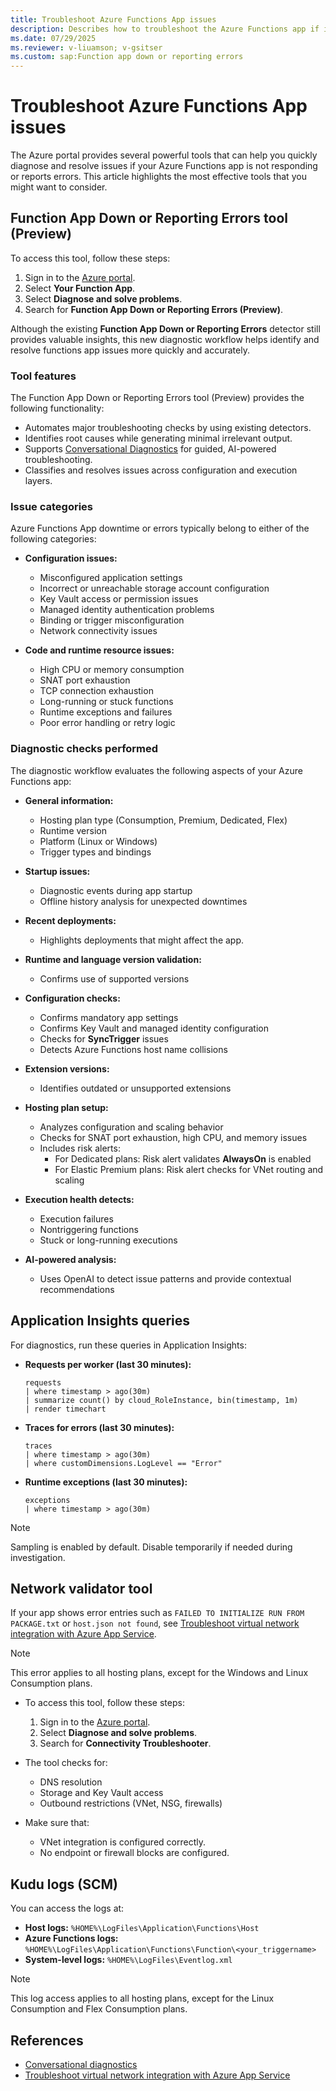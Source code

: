 ```yaml
---
title: Troubleshoot Azure Functions App issues
description: Describes how to troubleshoot the Azure Functions app if it's down or reporting errors.
ms.date: 07/29/2025
ms.reviewer: v-liuamson; v-gsitser
ms.custom: sap:Function app down or reporting errors
---
```


# Troubleshoot Azure Functions App issues

The Azure portal provides several powerful tools that can help you quickly diagnose and resolve issues if your Azure Functions app is not responding or reports errors. This article highlights the most effective tools that you might want to consider.

## Function App Down or Reporting Errors tool (Preview)

To access this tool, follow these steps:

1. Sign in to the [Azure portal](https://portal.azure.com).
1. Select **Your Function App**.
1. Select **Diagnose and solve problems**.
1. Search for **Function App Down or Reporting Errors (Preview)**.

Although the existing **Function App Down or Reporting Errors** detector still provides valuable insights, this new diagnostic workflow helps identify and resolve functions app issues more quickly and accurately.

### Tool features

The Function App Down or Reporting Errors tool (Preview) provides the following functionality:

- Automates major troubleshooting checks by using existing detectors.
- Identifies root causes while generating minimal irrelevant output.
- Supports [Conversational Diagnostics](https://techcommunity.microsoft.com/blog/appsonazureblog/the-power-of-conversational-diagnostics-public-preview-and-diagnostic-workflows/4288668) for guided, AI-powered troubleshooting.
- Classifies and resolves issues across configuration and execution layers.

### Issue categories

Azure Functions App downtime or errors typically belong to either of the following categories:

- **Configuration issues:**
    - Misconfigured application settings
    - Incorrect or unreachable storage account configuration
    - Key Vault access or permission issues
    - Managed identity authentication problems
    - Binding or trigger misconfiguration
    - Network connectivity issues

- **Code and runtime resource issues:**
    - High CPU or memory consumption
    - SNAT port exhaustion
    - TCP connection exhaustion
    - Long-running or stuck functions
    - Runtime exceptions and failures
    - Poor error handling or retry logic

### Diagnostic checks performed

The diagnostic workflow evaluates the following aspects of your Azure Functions app:

- **General information:**
    - Hosting plan type (Consumption, Premium, Dedicated, Flex)
    - Runtime version
    - Platform (Linux or Windows)
    - Trigger types and bindings

- **Startup issues:**
    - Diagnostic events during app startup
    - Offline history analysis for unexpected downtimes

- **Recent deployments:**
    - Highlights deployments that might affect the app.

- **Runtime and language version validation:**
    - Confirms use of supported versions

- **Configuration checks:**
    - Confirms mandatory app settings
    - Confirms Key Vault and managed identity configuration
    - Checks for **SyncTrigger** issues
    - Detects Azure Functions host name collisions

- **Extension versions:**
    - Identifies outdated or unsupported extensions

- **Hosting plan setup:**
    - Analyzes configuration and scaling behavior
    - Checks for SNAT port exhaustion, high CPU, and memory issues
    - Includes risk alerts:
        - For Dedicated plans: Risk alert validates **AlwaysOn** is enabled
        - For Elastic Premium plans: Risk alert checks for VNet routing and scaling

- **Execution health detects:**
    - Execution failures
    - Nontriggering functions
    - Stuck or long-running executions

- **AI-powered analysis:**
    - Uses OpenAI to detect issue patterns and provide contextual recommendations

## Application Insights queries

For diagnostics, run these queries in Application Insights:

- **Requests per worker (last 30 minutes):**

    ```kusto
    requests
    | where timestamp > ago(30m)
    | summarize count() by cloud_RoleInstance, bin(timestamp, 1m)
    | render timechart
    ```

- **Traces for errors (last 30 minutes):**

    ```kusto
    traces
    | where timestamp > ago(30m)
    | where customDimensions.LogLevel == "Error"
    ```

- **Runtime exceptions (last 30 minutes):**

    ```kusto
    exceptions
    | where timestamp > ago(30m)
    ```

> [!NOTE]
> Sampling is enabled by default. Disable temporarily if needed during investigation.

## Network validator tool

If your app shows error entries such as `FAILED TO INITIALIZE RUN FROM PACKAGE.txt` or `host.json not found`, see [Troubleshoot virtual network integration with Azure App Service](../app-service/troubleshoot-vnet-integration-apps.md).

> [!NOTE]
> This error applies to all hosting plans, except for the Windows and Linux Consumption plans.

- To access this tool, follow these steps:
    1. Sign in to the [Azure portal](https://portal.azure.com).
    1. Select **Diagnose and solve problems**.
    1. Search for **Connectivity Troubleshooter**.

- The tool checks for:
    - DNS resolution
    - Storage and Key Vault access
    - Outbound restrictions (VNet, NSG, firewalls)

- Make sure that:
    - VNet integration is configured correctly.
    - No endpoint or firewall blocks are configured.

## Kudu logs (SCM)

You can access the logs at:

- **Host logs:** `%HOME%\LogFiles\Application\Functions\Host`
- **Azure Functions logs:** `%HOME%\LogFiles\Application\Functions\Function\<your_triggername>`
- **System-level logs:** `%HOME%\LogFiles\Eventlog.xml`

> [!NOTE]
> This log access applies to all hosting plans, except for the Linux Consumption and Flex Consumption plans.

## References

- [Conversational diagnostics](https://techcommunity.microsoft.com/blog/appsonazureblog/the-power-of-conversational-diagnostics-public-preview-and-diagnostic-workflows/4288668)
- [Troubleshoot virtual network integration with Azure App Service](../app-service/troubleshoot-vnet-integration-apps.md)
